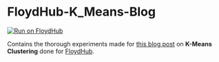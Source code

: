 # FloydHub-K_Means-Blog

[![Run on FloydHub](https://static.floydhub.com/button/button-small.svg)](https://floydhub.com/run)

Contains the thorough experiments made for [this blog post](https://blog.floydhub.com/introduction-to-k-means-clustering-in-python-with-scikit-learn/) on **K-Means Clustering** done for [FloydHub](https://floydhub.com).
